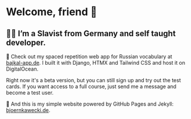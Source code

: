 # Welcome, friend 👋


## 🧑‍💻 I’m a Slavist from Germany and self taught developer.

🌱 Check out my spaced repetition web app for Russian vocabulary at <a target="_blank" rel="noopener noreferrer" href="https://bajkal-app.de">bajkal-app.de</a>. I built it with Django, HTMX and Tailwind CSS and host it on DigitalOcean.

Right now it's a beta version, but you can still sign up and try out the test cards. If you want access to a full course, just send me a message and become a test user.

💬 And this is my simple website powered by GitHub Pages and Jekyll: <a target="_blank" rel="noopener noreferrer" href="https://bjoernkawecki.de">bjoernkawecki.de</a>.
